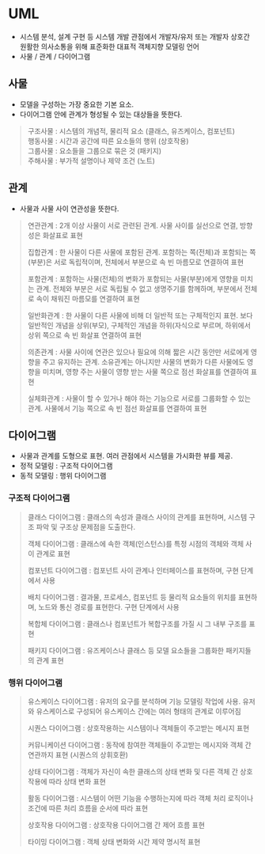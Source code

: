 # UML
- 시스템 분석, 설계 구현 등 시스템 개발 관점에서 개발자/유저 또는 개발자 상호간 원활한 의사소통을 위해 표준화한 대표적 객체지향 모델링 언어
- 사물 / 관계 / 다이어그램

## 사물
- 모델을 구성하는 가장 중요한 기본 요소.
- 다이어그램 안에 관계가 형성될 수 있는 대상들을 뜻한다.
  
> 구조사물 : 시스템의 개념적, 물리적 요소 (클래스, 유즈케이스, 컴포넌트)  
> 행동사물 : 시간과 공간에 따른 요소들의 행위 (상호작용)  
> 그룹사물 : 요소들을 그룹으로 묶은 것 (패키지)  
> 주해사물 : 부가적 설명이나 제약 조건 (노트)

## 관계
- 사물과 사물 사이 연관성을 뜻한다.

> 연관관계 : 2개 이상 사물이 서로 관련된 관계. 사물 사이를 실선으로 연결, 방향성은 화살표로 표현
> 
> 집합관계 : 한 사물이 다른 사물에 포함된 관계. 포함하는 쪽(전체)과 포함되는 쪽(부분)은 서로 독립적이며, 전체에서 부분으로 속 빈 마름모로 연결하여 표현
> 
> 포함관계 : 포함하는 사물(전체)의 변화가 포함되는 사물(부분)에게 영향을 미치는 관계. 전체와 부분은 서로 독립될 수 없고 생명주기를 함께하며, 부분에서 전체로 속이 채워진 마름모를 연결하여 표현
> 
> 일반화관계 : 한 사물이 다른 사물에 비해 더 일반적 또는 구체적인지 표현. 보다 일반적인 개념을 상위(부모), 구체적인 개념을 하위(자식으로 부르며, 하위에서 상위 쪽으로 속 빈 화살표 연결하여 표현
> 
> 의존관계 : 사물 사이에 연관은 있으나 필요에 의해 짧은 시간 동안만 서로에게 영향을 주고 유지하는 관계. 소유관계는 아니지만 사물의 변화가 다른 사물에도 영향을 미치며, 영향 주는 사물이 영향 받는 사물 쪽으로 점선 화살표를 연결하여 표현
> 
> 실체화관계 : 사물이 할 수 있거나 해야 하는 기능으로 서로를 그룹화할 수 있는 관계. 사물에서 기능 쪽으로 속 빈 점선 화살표를 연결하여 표현

## 다이어그램
- 사물과 관계를 도형으로 표현. 여러 관점에서 시스템을 가시화한 뷰를 제공.
- 정적 모델링 : 구조적 다이어그램
- 동적 모델링 : 행위 다이어그램

### 구조적 다이어그램
> 클래스 다이어그램 : 클래스의 속성과 클래스 사이의 관계를 표현하며, 시스템 구조 파악 및 구조상 문제점을 도출한다.  
>
> 객체 다이어그램 : 클래스에 속한 객체(인스턴스)를 특정 시점의 객체와 객체 사이 관계로 표현  
>
> 컴포넌트 다이어그램 : 컴포넌트 사이 관계나 인터페이스를 표현하며, 구현 단계에서 사용  
>
> 배치 다이어그램 : 결과물, 프로세스, 컴포넌트 등 물리적 요소들의 위치를 표현하며, 노드와 통신 경로를 표현한다. 구현 단계에서 사용  
>
> 복합체 다이어그램 : 클래스나 컴포넌트가 복합구조를 가질 시 그 내부 구조를 표현  
>
> 패키지 다이어그램 : 유즈케이스나 클래스 등 모델 요소들을 그룹화한 패키지들의 관계 표현  

### 행위 다이어그램
> 유스케이스 다이어그램 : 유저의 요구를 분석하며 기능 모델링 작업에 사용. 유저와 유스케이스로 구성되어 유스케이스 간에는 여러 형태의 관계로 이루어짐
>
> 시퀀스 다이어그램 : 상호작용하는 시스템이나 객체들이 주고받는 메시지 표현
>
> 커뮤니케이션 다이어그램 : 동작에 참여한 객체들이 주고받는 메시지와 객체 간 연관까지 표현 (시퀀스의 상휘호환)
>
> 상태 다이어그램 : 객체가 자신이 속한 클래스의 상태 변화 및 다른 객체 간 상호작용에 따라 상태 변화 표현
>
> 활동 다이어그램 : 시스템이 어떤 기능을 수행하는지에 따라 객체 처리 로직이나 조건에 따른 처리 흐름을 순서에 따라 표현
>
> 상호작용 다이어그램 : 상호작용 다이어그램 간 제어 흐름 표현
>
> 타이밍 다이어그램 : 객체 상태 변화와 시간 제약 명시적 표현
